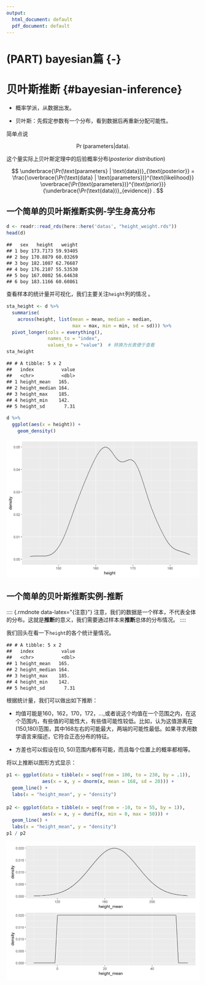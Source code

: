 ```yaml
---
output:
  html_document: default
  pdf_document: default
---
```


# (PART) bayesian篇 {-}

# 贝叶斯推断 {#bayesian-inference}



- 概率学派，从数据出发。

- 贝叶斯：先假定参数有一个分布，看到数据后再重新分配可能性。

简单点说

$$
\Pr(\text{parameters} | \text{data}).
$$

这个量实际上贝叶斯定理中的后验概率分布(*posterior distribution*)

$$
\underbrace{\Pr(\text{parameters} | \text{data})}_{\text{posterior}} = \frac{\overbrace{\Pr(\text{data} | \text{parameters})}^{\text{likelihood}} \overbrace{\Pr(\text{parameters})}^{\text{prior}}}{\underbrace{\Pr(\text{data})}_{evidence}} .
$$

## 一个简单的贝叶斯推断实例-学生身高分布


```r
d <- readr::read_rds(here::here('datas', "height_weight.rds")) 
head(d)
```

```
##   sex   height   weight
## 1 boy 173.7173 59.93405
## 2 boy 170.8879 60.03269
## 3 boy 182.1087 62.76687
## 4 boy 176.2107 55.53530
## 5 boy 167.0802 56.64638
## 6 boy 183.1166 60.60861
```

查看样本的统计量并可视化，我们主要关注`height`列的情况 。


```r
sta_height <- d %>% 
  summarise(
    across(height, list(mean = mean, median = median,
                        max = max, min = min, sd = sd))) %>% 
  pivot_longer(cols = everything(),
               names_to = "index",
               values_to = "value")  # 转换为长表便于查看
sta_height
```

```
## # A tibble: 5 x 2
##   index          value
##   <chr>          <dbl>
## 1 height_mean   165.  
## 2 height_median 164.  
## 3 height_max    185.  
## 4 height_min    142.  
## 5 height_sd       7.31
```


```r
d %>% 
  ggplot(aes(x = height)) +
    geom_density()
```

<img src="22-bayesian-inference_files/figure-html/unnamed-chunk-3-1.png" width="672" />

## 一个简单的贝叶斯推断实例-推断

:::: {.rmdnote data-latex="{注意}"}
注意，我们的数据是一个样本，不代表全体的分布。这就是**推断**的意义，我们需要通过样本来**推断**总体的分布情况。
::::

我们回头在看一下`height`的各个统计量情况。


```
## # A tibble: 5 x 2
##   index          value
##   <chr>          <dbl>
## 1 height_mean   165.  
## 2 height_median 164.  
## 3 height_max    185.  
## 4 height_min    142.  
## 5 height_sd       7.31
```

根据统计量，我们可以做出如下推断：

- 均值可能是160，162，170，172，…,或者说这个均值在一个范围之内，在这个范围内，有些值的可能性大，有些值可能性较低。比如，认为这值游离在(150,180)范围，其中168左右的可能最大，两端的可能性最低。如果寻求用数学语言来描述，它符合正态分布的特征。

- 方差也可以假设在(0, 50)范围内都有可能，而且每个位置上的概率都相等。

将以上推断以图形方式显示：


```r
p1 <- ggplot(data = tibble(x = seq(from = 100, to = 230, by = .1)),
             aes(x = x, y = dnorm(x, mean = 168, sd = 20))) +
  geom_line() +
  labs(x = "height_mean", y = "density")

p2 <- ggplot(data = tibble(x = seq(from = -10, to = 55, by = 1)),
             aes(x = x, y = dunif(x, min = 0, max = 50))) +
  geom_line() +
  labs(x = "height_mean", y = "density")
p1 / p2
```

<img src="22-bayesian-inference_files/figure-html/unnamed-chunk-5-1.png" width="672" />

